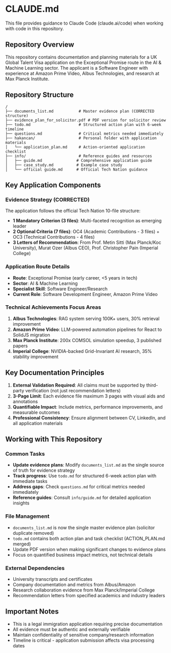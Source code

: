 # CLAUDE.md

This file provides guidance to Claude Code (claude.ai/code) when working with code in this repository.

## Repository Overview

This repository contains documentation and planning materials for a UK Global Talent Visa application on the Exceptional Promise route in the AI & Machine Learning sector. The applicant is a Software Engineer with experience at Amazon Prime Video, Albus Technologies, and research at Max Planck Institute.

## Repository Structure

```
/
├── documents_list.md           # Master evidence plan (CORRECTED structure)
├── evidence_plan_for_solicitor.pdf # PDF version for solicitor review
├── todo.md                     # Structured action plan with 6-week timeline
├── questions.md                # Critical metrics needed immediately
├── hakancan/                   # Personal folder with application materials
│   └── application_plan.md     # Action-oriented application checklist
├── info/                       # Reference guides and resources
│   ├── guide.md               # Comprehensive application guide
│   ├── case_study.md          # Example case study
│   └── official guide.md      # Official Tech Nation guidance
```

## Key Application Components

### Evidence Strategy (CORRECTED)

The application follows the official Tech Nation 10-file structure:

- **1 Mandatory Criterion (3 files)**: Multi-faceted recognition as emerging leader
- **2 Optional Criteria (7 files)**: OC4 (Academic Contributions - 3 files) + OC3 (Technical Contributions - 4 files)
- **3 Letters of Recommendation**: From Prof. Metin Sitti (Max Planck/Koc University), Murat Ozer (Albus CEO), Prof. Christopher Pain (Imperial College)

### Application Route Details

- **Route**: Exceptional Promise (early career, <5 years in tech)
- **Sector**: AI & Machine Learning
- **Specialist Skill**: Software Engineer/Research
- **Current Role**: Software Development Engineer, Amazon Prime Video

### Technical Achievements Focus Areas

1. **Albus Technologies**: RAG system serving 100K+ users, 30% retrieval improvement
2. **Amazon Prime Video**: LLM-powered automation pipelines for React to SolidJS migration
3. **Max Planck Institute**: 200x COMSOL simulation speedup, 3 published papers
4. **Imperial College**: NVIDIA-backed Grid-Invariant AI research, 35% stability improvement

## Key Documentation Principles

1. **External Validation Required**: All claims must be supported by third-party verification (not just recommendation letters)
2. **3-Page Limit**: Each evidence file maximum 3 pages with visual aids and annotations
3. **Quantifiable Impact**: Include metrics, performance improvements, and measurable outcomes
4. **Professional Consistency**: Ensure alignment between CV, LinkedIn, and all application materials

## Working with This Repository

### Common Tasks

- **Update evidence plans**: Modify `documents_list.md` as the single source of truth for evidence strategy
- **Track progress**: Use `todo.md` for structured 6-week action plan with immediate tasks
- **Address gaps**: Check `questions.md` for critical metrics needed immediately
- **Reference guides**: Consult `info/guide.md` for detailed application insights

### File Management

- `documents_list.md` is now the single master evidence plan (solicitor duplicate removed)
- `todo.md` contains both action plan and task checklist (ACTION_PLAN.md merged)
- Update PDF version when making significant changes to evidence plans
- Focus on quantified business impact metrics, not technical details

### External Dependencies

- University transcripts and certificates
- Company documentation and metrics from Albus/Amazon
- Research collaboration evidence from Max Planck/Imperial College
- Recommendation letters from specified academics and industry leaders

## Important Notes

- This is a legal immigration application requiring precise documentation
- All evidence must be authentic and externally verifiable
- Maintain confidentiality of sensitive company/research information
- Timeline is critical - application submission affects visa processing dates
